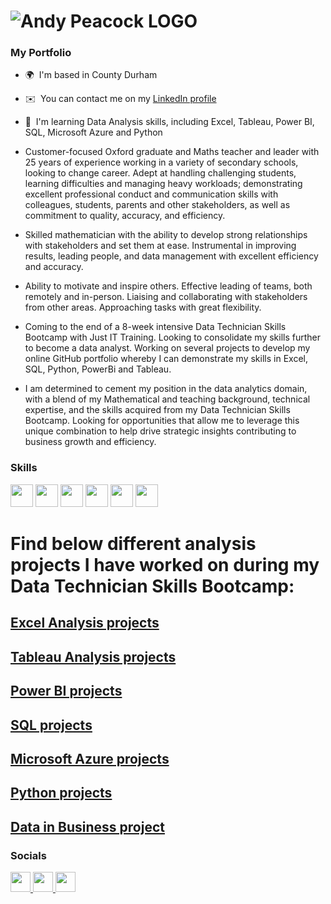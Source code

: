 ![Andy Peacock LOGO](https://github.com/user-attachments/assets/36c03c80-82a5-44e6-8d99-36a07187ccde)
====================================================================================================================================  
### My Portfolio

* 🌍  I'm based in County Durham
* ✉️  You can contact me on my [LinkedIn profile](https://linkedin.com/in/andy-peacock-83bb22331)
* 🧠  I'm learning Data Analysis skills, including Excel, Tableau, Power BI, SQL, Microsoft Azure and Python

* Customer-focused Oxford graduate and Maths teacher and leader with 25 years of experience working in a variety of secondary schools, looking to change career. Adept at handling challenging students, learning difficulties and managing heavy workloads; demonstrating excellent professional conduct and communication skills with colleagues, students, parents and other stakeholders, as well as commitment to quality, accuracy, and efficiency.
* Skilled mathematician with the ability to develop strong relationships with stakeholders and set them at ease. Instrumental in improving results, leading people, and data management with excellent efficiency and accuracy.
* Ability to motivate and inspire others. Effective leading of teams, both remotely and in-person. Liaising and collaborating with stakeholders from other areas. Approaching tasks with great flexibility.
* Coming to the end of a 8-week intensive Data Technician Skills Bootcamp with Just IT Training. Looking to consolidate my skills further to become a data analyst. Working on several projects to develop my online GitHub portfolio whereby I can demonstrate my skills in Excel, SQL, Python, PowerBi and Tableau.
* I am determined to cement my position in the data analytics domain, with a blend of my Mathematical and teaching background, technical expertise, and the skills acquired from my Data Technician Skills Bootcamp. Looking for opportunities that allow me to leverage this unique combination to help drive strategic insights contributing to business growth and efficiency.


### Skills  
<p align="left"> <img src="https://github.com/user-attachments/assets/de99dcb4-2766-4b42-ab2b-fd6fd4986c86" width="36" height="36" />
<img src="https://github.com/user-attachments/assets/3be95d58-a224-4f2a-acc6-93504b672461" width="36" height="36" />
<img src="https://github.com/user-attachments/assets/1961f593-30d3-4117-acfd-8f8bf46155e3" width="36" height="36" />
<img src="https://github.com/user-attachments/assets/c0c6058d-e866-451f-9846-153a6444870a" width="36" height="36" />
<img src="https://github.com/user-attachments/assets/7ebe27fe-5b28-472c-9172-2c406bd07120" width="36" height="36" />
<img src="https://github.com/user-attachments/assets/1e45f6be-ae5d-4e91-bf0b-9a5ccf910fab" width="36" height="36" /></a> </p>


# Find below different analysis projects I have worked on during my Data Technician Skills Bootcamp:

## [Excel Analysis projects](https://andypeacock215.github.io/Excel-analysis/)

## [Tableau Analysis projects](https://andypeacock215.github.io/Tableau-Analysis/)

## [Power BI projects](https://andypeacock215.github.io/PowerBI/)

## [SQL projects](https://andypeacock215.github.io/SQL/)

## [Microsoft Azure projects](https://andypeacock215.github.io/Azure/)

## [Python projects](https://andypeacock215.github.io/Python/)

## [Data in Business project](https://andypeacock215.github.io/DataInBusiness/)

### Socials

 <p align="left"> <a href="https://www.github.com/andypeacock215" target="_blank" rel="noreferrer"> <picture> <source media="(prefers-color-scheme: dark)" srcset="https://raw.githubusercontent.com/danielcranney/readme-generator/main/public/icons/socials/github-dark.svg" /> <source media="(prefers-color-scheme: light)" srcset="https://raw.githubusercontent.com/danielcranney/readme-generator/main/public/icons/socials/github.svg" /> <img src="https://raw.githubusercontent.com/danielcranney/readme-generator/main/public/icons/socials/github.svg" width="32" height="32" /> </picture> </a> <a href="https://www.linkedin.com/in/Andy-peacock-83bb22331" target="_blank" rel="noreferrer"> <picture> <source media="(prefers-color-scheme: dark)" srcset="https://raw.githubusercontent.com/danielcranney/readme-generator/main/public/icons/socials/linkedin-dark.svg" /> <source media="(prefers-color-scheme: light)" srcset="https://raw.githubusercontent.com/danielcranney/readme-generator/main/public/icons/socials/linkedin.svg" /> <img src="https://raw.githubusercontent.com/danielcranney/readme-generator/main/public/icons/socials/linkedin.svg" width="32" height="32" /> </picture> </a> <a href="https://www.x.com/andypeacock215" target="_blank" rel="noreferrer"> <picture> <source media="(prefers-color-scheme: dark)" srcset="https://raw.githubusercontent.com/danielcranney/readme-generator/main/public/icons/socials/twitter-dark.svg" /> <source media="(prefers-color-scheme: light)" srcset="https://raw.githubusercontent.com/danielcranney/readme-generator/main/public/icons/socials/twitter.svg" /> <img src="https://raw.githubusercontent.com/danielcranney/readme-generator/main/public/icons/socials/twitter.svg" width="32" height="32" /> </picture> </a></p>
